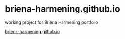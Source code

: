 # briena-harmening.github.io
working project for Briena Harmening portfolio

[briena-harmening.github.io](https://briena-harmening.github.io/)
